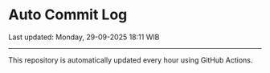 # Auto Commit Log

Last updated: Monday, 29-09-2025 18:11 WIB

---

This repository is automatically updated every hour using GitHub Actions.

